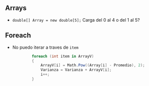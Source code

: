 ## Arrays
*   `double[] Array = new double[5];` Carga del 0 al 4 o del 1 al 5?

## Foreach
*   No puedo iterar a traves de `item`
```c#
            foreach (int item in ArrayV)
            {
                ArrayV[i] = Math.Pow((Array[i] - Promedio), 2);
                Varianza = Varianza + ArrayV[i];
                i++;
            }
```